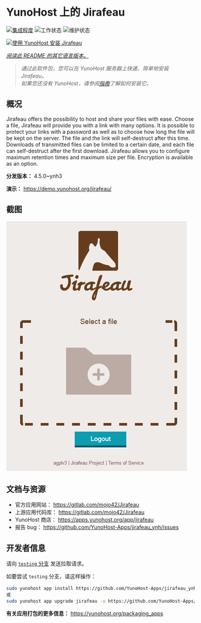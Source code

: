 <!--
注意：此 README 由 <https://github.com/YunoHost/apps/tree/master/tools/readme_generator> 自动生成
请勿手动编辑。
-->

# YunoHost 上的 Jirafeau

[![集成程度](https://dash.yunohost.org/integration/jirafeau.svg)](https://ci-apps.yunohost.org/ci/apps/jirafeau/) ![工作状态](https://ci-apps.yunohost.org/ci/badges/jirafeau.status.svg) ![维护状态](https://ci-apps.yunohost.org/ci/badges/jirafeau.maintain.svg)

[![使用 YunoHost 安装 Jirafeau](https://install-app.yunohost.org/install-with-yunohost.svg)](https://install-app.yunohost.org/?app=jirafeau)

*[阅读此 README 的其它语言版本。](./ALL_README.md)*

> *通过此软件包，您可以在 YunoHost 服务器上快速、简单地安装 Jirafeau。*  
> *如果您还没有 YunoHost，请参阅[指南](https://yunohost.org/install)了解如何安装它。*

## 概况

Jirafeau offers the possibility to host and share your files with ease. Choose a file, Jirafeau will provide you with a link with many options. It is possible to protect your links with a password as well as to choose how long the file will be kept on the server. The file and the link will self-destruct after this time. Downloads of transmitted files can be limited to a certain date, and each file can self-destruct after the first download. Jirafeau allows you to configure maximum retention times and maximum size per file. Encryption is available as an option.


**分发版本：** 4.5.0~ynh3

**演示：** <https://demo.yunohost.org/jirafeau/>

## 截图

![Jirafeau 的截图](./doc/screenshots/TPjh48P.png)

## 文档与资源

- 官方应用网站： <https://gitlab.com/mojo42/Jirafeau>
- 上游应用代码库： <https://gitlab.com/mojo42/Jirafeau>
- YunoHost 商店： <https://apps.yunohost.org/app/jirafeau>
- 报告 bug： <https://github.com/YunoHost-Apps/jirafeau_ynh/issues>

## 开发者信息

请向 [`testing` 分支](https://github.com/YunoHost-Apps/jirafeau_ynh/tree/testing) 发送拉取请求。

如要尝试 `testing` 分支，请这样操作：

```bash
sudo yunohost app install https://github.com/YunoHost-Apps/jirafeau_ynh/tree/testing --debug
或
sudo yunohost app upgrade jirafeau -u https://github.com/YunoHost-Apps/jirafeau_ynh/tree/testing --debug
```

**有关应用打包的更多信息：** <https://yunohost.org/packaging_apps>
